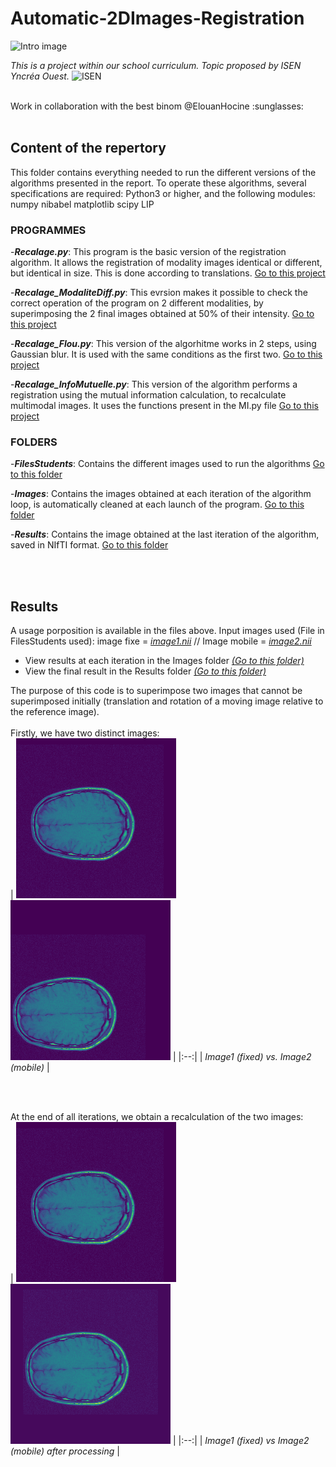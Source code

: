 # Automatic-2DImages-Registration

![Intro image](https://www.researchgate.net/profile/Ahmed-Kharrat-2/publication/215469453/figure/fig4/AS:393945428316166@1470935317478/Recalage-de-limage-cible-sur-limage-reference-Cependant-linspection-visuelle-nest.png)


*This is a project within our school curriculum. Topic proposed by ISEN Yncréa Ouest.* 
![ISEN](https://www.photonics-bretagne.com/wp-content/uploads/2018/06/logo-ISEN.png)

<br> 
Work in collaboration with the best binom @ElouanHocine :sunglasses:	

<br>
<br>

## Content of the repertory
This folder contains everything needed to run the different versions of the algorithms presented in the report.
To operate these algorithms, several specifications are required: 
Python3 or higher, and the following modules:
numpy
nibabel
matplotlib
scipy
LIP

### PROGRAMMES

-**_Recalage.py_**: This program is the basic version of the registration algorithm. It allows the registration of modality images 
identical or different, but identical in size. This is done according to translations.
[Go to this project](Recalage.py)


-**_Recalage_ModaliteDiff.py_**: This evrsion makes it possible to check the correct operation of the program on 2 different modalities,
by superimposing the 2 final images obtained at 50% of their intensity.
[Go to this project](Recalage_ModaliteDiff.py)


-**_Recalage_Flou.py_**: This version of the algorhitme works in 2 steps, using Gaussian blur. It is used with
the same conditions as the first two.
[Go to this project](Recalage_Flou.py)


-**_Recalage_InfoMutuelle.py_**: This version of the algorithm performs a registration using the mutual information calculation,
to recalculate multimodal images. It uses the functions present in the MI.py file
[Go to this project](Recalage_InfoMutuelle.py)


### FOLDERS

-**_FilesStudents_**: Contains the different images used to run the algorithms
[Go to this folder](FilesStudents)


-**_Images_**: Contains the images obtained at each iteration of the algorithm loop, is automatically cleaned at each
launch of the program.
[Go to this folder](Images)


-**_Results_**: Contains the image obtained at the last iteration of the algorithm, saved in NIfTI format.
[Go to this folder](Results)


<br>
<br>

## Results

A usage porposition is available in the files above.
Input images used (File in FilesStudents used): image fixe = [*image1.nii*](fichiersEtudiants/image1.nii) // Image mobile = [*image2.nii*](fichiersEtudiants/image2.nii)
  - View results at each iteration in the Images folder [*(Go to this folder)*](Images)
  - View the final result in the Results folder [*(Go to this folder)*](Results)


The purpose of this code is to superimpose two images that cannot be superimposed initially (translation and rotation of a moving image relative to the reference image).
<br>
<br>
Firstly, we have two distinct images:
<br>
| ![Image fixe](Images/Objectif.png)   ![Image mobile](Images/Iteration0.png) | 
|:--:| 
| *Image1 (fixed) vs. Image2 (mobile)* |

<br>
<br>

At the end of all iterations, we obtain a recalculation of the two images:
<br>
| ![Image fixe](Images/Objectif.png)   ![Image mobile](Images/Iteration199.png) | 
|:--:| 
| *Image1 (fixed) vs Image2 (mobile) after processing* |

